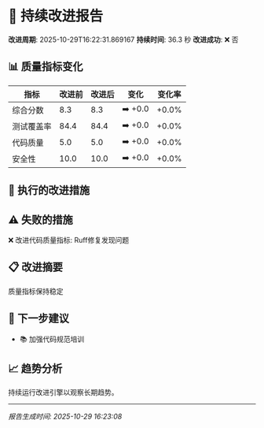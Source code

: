# 🚀 持续改进报告

**改进周期**: 2025-10-29T16:22:31.869167
**持续时间**: 36.3 秒
**改进成功**: ❌ 否

## 📊 质量指标变化

| 指标 | 改进前 | 改进后 | 变化 | 变化率 |
|------|--------|--------|------|--------|
| 综合分数 | 8.3 | 8.3 | ➡️ +0.0 | +0.0% |
| 测试覆盖率 | 84.4 | 84.4 | ➡️ +0.0 | +0.0% |
| 代码质量 | 5.0 | 5.0 | ➡️ +0.0 | +0.0% |
| 安全性 | 10.0 | 10.0 | ➡️ +0.0 | +0.0% |


## 🎯 执行的改进措施


## ⚠️ 失败的措施

❌ 改进代码质量指标: Ruff修复发现问题


## 📋 改进摘要

质量指标保持稳定

## 🎯 下一步建议

- 📚 加强代码规范培训

## 📈 趋势分析

持续运行改进引擎以观察长期趋势。

---
*报告生成时间: 2025-10-29 16:23:08*